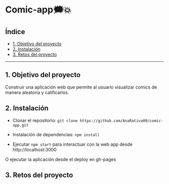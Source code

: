# Comic-app🗯️💥

## Índice

* [1. Objetivo del proyecto](#1-objetivo-del-proyecto)
* [2. Instalación](#2-instalación)
* [3. Retos del proyecto](#3-retos-del-proyecto)

***

## 1. Objetivo del proyecto

Construir una aplicación web que permite al usuario visualizar comics de manera aleatoria y calificarlos.

## 2. Instalación

* Clonar el repositorio: ```git clone https://github.com/AnaRativa09/comic-app.git```

* Instalación de dependencias: ```npm install```

* Ejecutar ```npm start``` para interactuar con la web app desde http://localhost:3000
 
O ejecutar la aplicación desde el deploy en gh-pages

## 3. Retos del proyecto

